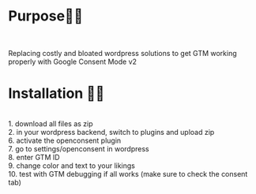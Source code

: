 <h1>Purpose👩‍💼</h1> <br>

Replacing costly and bloated wordpress solutions to get GTM working properly with Google Consent Mode v2


<h1>Installation 👩‍🔧</h1> <br>
1. download all files as zip<br>
2. in your wordpress backend, switch to plugins and upload zip<br>
6. activate the openconsent plugin<br>
7. go to settings/openconsent in wordpress<br>
8. enter GTM ID<br>
9. change color and text to your likings<br>
10. test with GTM debugging if all works (make sure to check the consent tab)<br>
